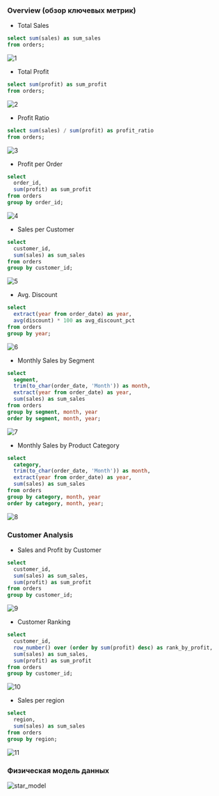### Overview (обзор ключевых метрик)
  - Total Sales
  ```sql
  select sum(sales) as sum_sales
  from orders;
  ```
  ![1](./sum_sales.bmp)
  - Total Profit
  ```sql
  select sum(profit) as sum_profit
  from orders;
  ```
  ![2](./sum_profit.bmp)
  - Profit Ratio
  ```sql
  select sum(sales) / sum(profit) as profit_ratio
  from orders;
  ```
  ![3](./profit_ratio.bmp)
  - Profit per Order
  ```sql
  select 
  	order_id,
  	sum(profit) as sum_profit
  from orders
  group by order_id;
  ```
  ![4](./profit_per_order.bmp)
  - Sales per Customer
  ```sql
  select
	customer_id,
	sum(sales) as sum_sales
  from orders
  group by customer_id;
  ```
  ![5](./sales_per_customer.bmp)
  - Avg. Discount
  ```sql
  select
	extract(year from order_date) as year,
	avg(discount) * 100 as avg_discount_pct
  from orders
  group by year;
  ```
  ![6](./avg_discount.bmp)
  - Monthly Sales by Segment
  ```sql
  select 
	segment,
	trim(to_char(order_date, 'Month')) as month,
	extract(year from order_date) as year,
	sum(sales) as sum_sales
  from orders
  group by segment, month, year
  order by segment, month, year;
  ```
  ![7](./monthly_sales_by_segment.bmp)
  - Monthly Sales by Product Category
  ```sql
  select 
	category,
	trim(to_char(order_date, 'Month')) as month,
	extract(year from order_date) as year,
	sum(sales) as sum_sales
  from orders
  group by category, month, year
  order by category, month, year;
  ```
  ![8](./monthly_sales_by_product_category.bmp)
 ### Customer Analysis
  - Sales and Profit by Customer
  ```sql
  select
	customer_id,
	sum(sales) as sum_sales,
	sum(profit) as sum_profit
  from orders
  group by customer_id;
  ```
  ![9](./sales_and_profit_by_customer.bmp)
  - Customer Ranking
  ```sql
  select 
	customer_id,
	row_number() over (order by sum(profit) desc) as rank_by_profit,
	sum(sales) as sum_sales,
	sum(profit) as sum_profit
  from orders
  group by customer_id;
  ```
  ![10](./rank_by_profit.bmp)
  - Sales per region
  ```sql
  select
	region,
	sum(sales) as sum_sales
  from orders
  group by region;
  ```
  ![11](./sales_per_region.bmp)

### Физическая модель данных

![star_model](./star_model.bmp)